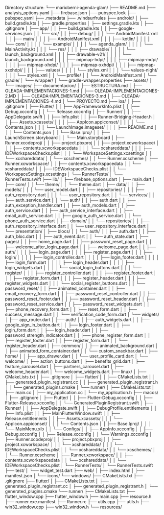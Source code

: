 Directory structure:
└── marioberni-agenda-glam/
    ├── README.md
    ├── analysis_options.yaml
    ├── firebase.json
    ├── pubspec.lock
    ├── pubspec.yaml
    ├── .metadata
    ├── .windsurfrules
    ├── android/
    │   ├── build.gradle.kts
    │   ├── gradle.properties
    │   ├── settings.gradle.kts
    │   ├── .gitignore
    │   ├── app/
    │   │   ├── build.gradle.kts
    │   │   ├── google-services.json
    │   │   └── src/
    │   │       ├── debug/
    │   │       │   └── AndroidManifest.xml
    │   │       ├── main/
    │   │       │   ├── AndroidManifest.xml
    │   │       │   ├── kotlin/
    │   │       │   │   └── com/
    │   │       │   │       └── example/
    │   │       │   │           └── agenda_glam/
    │   │       │   │               └── MainActivity.kt
    │   │       │   └── res/
    │   │       │       ├── drawable/
    │   │       │       │   └── launch_background.xml
    │   │       │       ├── drawable-v21/
    │   │       │       │   └── launch_background.xml
    │   │       │       ├── mipmap-hdpi/
    │   │       │       ├── mipmap-mdpi/
    │   │       │       ├── mipmap-xhdpi/
    │   │       │       ├── mipmap-xxhdpi/
    │   │       │       ├── mipmap-xxxhdpi/
    │   │       │       ├── values/
    │   │       │       │   └── styles.xml
    │   │       │       └── values-night/
    │   │       │           └── styles.xml
    │   │       └── profile/
    │   │           └── AndroidManifest.xml
    │   └── gradle/
    │       └── wrapper/
    │           └── gradle-wrapper.properties
    ├── assets/
    │   └── images/
    ├── documentacion/
    │   ├── ESTRUCTURA.md
    │   ├── OLEADA-IMPLEMENTACIONES-1.md
    │   ├── OLEADA-IMPLEMENTACIONES-2.MD
    │   ├── OLEADA-IMPLEMENTACIONES-3.md
    │   ├── OLEADA-IMPLEMENTACIONES-4.md
    │   └── PROYECTO.md
    ├── ios/
    │   ├── .gitignore
    │   ├── Flutter/
    │   │   ├── AppFrameworkInfo.plist
    │   │   ├── Debug.xcconfig
    │   │   └── Release.xcconfig
    │   ├── Runner/
    │   │   ├── AppDelegate.swift
    │   │   ├── Info.plist
    │   │   ├── Runner-Bridging-Header.h
    │   │   ├── Assets.xcassets/
    │   │   │   ├── AppIcon.appiconset/
    │   │   │   │   └── Contents.json
    │   │   │   └── LaunchImage.imageset/
    │   │   │       ├── README.md
    │   │   │       └── Contents.json
    │   │   └── Base.lproj/
    │   │       ├── LaunchScreen.storyboard
    │   │       └── Main.storyboard
    │   ├── Runner.xcodeproj/
    │   │   ├── project.pbxproj
    │   │   ├── project.xcworkspace/
    │   │   │   ├── contents.xcworkspacedata
    │   │   │   └── xcshareddata/
    │   │   │       ├── IDEWorkspaceChecks.plist
    │   │   │       └── WorkspaceSettings.xcsettings
    │   │   └── xcshareddata/
    │   │       └── xcschemes/
    │   │           └── Runner.xcscheme
    │   ├── Runner.xcworkspace/
    │   │   ├── contents.xcworkspacedata
    │   │   └── xcshareddata/
    │   │       ├── IDEWorkspaceChecks.plist
    │   │       └── WorkspaceSettings.xcsettings
    │   └── RunnerTests/
    │       └── RunnerTests.swift
    ├── lib/
    │   ├── firebase_options.dart
    │   ├── main.dart
    │   ├── core/
    │   │   └── theme/
    │   │       └── theme.dart
    │   ├── data/
    │   │   ├── models/
    │   │   │   └── user_model.dart
    │   │   ├── repositories/
    │   │   │   ├── auth_repository.dart
    │   │   │   └── user_repository.dart
    │   │   └── services/
    │   │       ├── auth_service.dart
    │   │       └── auth/
    │   │           ├── auth.dart
    │   │           ├── auth_exception_handler.dart
    │   │           ├── auth_models.dart
    │   │           ├── auth_service.dart
    │   │           ├── auth_service_interface.dart
    │   │           ├── email_auth_service.dart
    │   │           ├── google_auth_service.dart
    │   │           └── phone_auth_service.dart
    │   ├── domain/
    │   │   └── repositories/
    │   │       ├── auth_repository_interface.dart
    │   │       └── user_repository_interface.dart
    │   └── presentation/
    │       ├── blocs/
    │       │   └── auth/
    │       │       ├── auth.dart
    │       │       ├── auth_bloc.dart
    │       │       ├── auth_event.dart
    │       │       └── auth_state.dart
    │       ├── pages/
    │       │   ├── home_page.dart
    │       │   ├── password_reset_page.dart
    │       │   ├── welcome_after_login_page.dart
    │       │   ├── welcome_page.dart
    │       │   ├── auth/
    │       │   │   ├── login_page.dart
    │       │   │   ├── register_page.dart
    │       │   │   ├── login/
    │       │   │   │   ├── login_controller.dart
    │       │   │   │   ├── login_footer.dart
    │       │   │   │   ├── login_form.dart
    │       │   │   │   ├── login_header.dart
    │       │   │   │   ├── login_widgets.dart
    │       │   │   │   └── social_login_buttons.dart
    │       │   │   └── register/
    │       │   │       ├── register_controller.dart
    │       │   │       ├── register_footer.dart
    │       │   │       ├── register_form.dart
    │       │   │       ├── register_header.dart
    │       │   │       ├── register_widgets.dart
    │       │   │       └── social_register_buttons.dart
    │       │   └── password_reset/
    │       │       ├── animated_container.dart
    │       │       ├── email_recovery_form.dart
    │       │       ├── password_reset_controller.dart
    │       │       ├── password_reset_footer.dart
    │       │       ├── password_reset_header.dart
    │       │       ├── password_reset_service.dart
    │       │       ├── password_reset_widgets.dart
    │       │       ├── phone_recovery_form.dart
    │       │       ├── reset_form.dart
    │       │       ├── success_message.dart
    │       │       └── verification_code_form.dart
    │       └── widgets/
    │           ├── app_router.dart
    │           ├── auth/
    │           │   ├── auth_widgets.dart
    │           │   ├── google_sign_in_button.dart
    │           │   ├── login_footer.dart
    │           │   ├── login_form.dart
    │           │   ├── login_header.dart
    │           │   ├── password_strength_indicator.dart
    │           │   ├── phone_register_form.dart
    │           │   ├── register_footer.dart
    │           │   ├── register_form.dart
    │           │   └── register_header.dart
    │           ├── common/
    │           │   ├── animated_background.dart
    │           │   ├── animated_form_container.dart
    │           │   └── custom_snackbar.dart
    │           ├── home/
    │           │   ├── app_drawer.dart
    │           │   └── user_profile_card.dart
    │           └── welcome/
    │               ├── action_buttons.dart
    │               ├── benefits_grid.dart
    │               ├── feature_carousel.dart
    │               ├── partners_carousel.dart
    │               ├── welcome_header.dart
    │               └── welcome_widgets.dart
    ├── linux/
    │   ├── CMakeLists.txt
    │   ├── .gitignore
    │   ├── flutter/
    │   │   ├── CMakeLists.txt
    │   │   ├── generated_plugin_registrant.cc
    │   │   ├── generated_plugin_registrant.h
    │   │   └── generated_plugins.cmake
    │   └── runner/
    │       ├── CMakeLists.txt
    │       ├── main.cc
    │       ├── my_application.cc
    │       └── my_application.h
    ├── macos/
    │   ├── .gitignore
    │   ├── Flutter/
    │   │   ├── Flutter-Debug.xcconfig
    │   │   ├── Flutter-Release.xcconfig
    │   │   └── GeneratedPluginRegistrant.swift
    │   ├── Runner/
    │   │   ├── AppDelegate.swift
    │   │   ├── DebugProfile.entitlements
    │   │   ├── Info.plist
    │   │   ├── MainFlutterWindow.swift
    │   │   ├── Release.entitlements
    │   │   ├── Assets.xcassets/
    │   │   │   └── AppIcon.appiconset/
    │   │   │       └── Contents.json
    │   │   ├── Base.lproj/
    │   │   │   └── MainMenu.xib
    │   │   └── Configs/
    │   │       ├── AppInfo.xcconfig
    │   │       ├── Debug.xcconfig
    │   │       ├── Release.xcconfig
    │   │       └── Warnings.xcconfig
    │   ├── Runner.xcodeproj/
    │   │   ├── project.pbxproj
    │   │   ├── project.xcworkspace/
    │   │   │   └── xcshareddata/
    │   │   │       └── IDEWorkspaceChecks.plist
    │   │   └── xcshareddata/
    │   │       └── xcschemes/
    │   │           └── Runner.xcscheme
    │   ├── Runner.xcworkspace/
    │   │   ├── contents.xcworkspacedata
    │   │   └── xcshareddata/
    │   │       └── IDEWorkspaceChecks.plist
    │   └── RunnerTests/
    │       └── RunnerTests.swift
    ├── test/
    │   └── widget_test.dart
    ├── web/
    │   ├── index.html
    │   ├── manifest.json
    │   └── icons/
    └── windows/
        ├── CMakeLists.txt
        ├── .gitignore
        ├── flutter/
        │   ├── CMakeLists.txt
        │   ├── generated_plugin_registrant.cc
        │   ├── generated_plugin_registrant.h
        │   └── generated_plugins.cmake
        └── runner/
            ├── CMakeLists.txt
            ├── flutter_window.cpp
            ├── flutter_window.h
            ├── main.cpp
            ├── resource.h
            ├── runner.exe.manifest
            ├── Runner.rc
            ├── utils.cpp
            ├── utils.h
            ├── win32_window.cpp
            ├── win32_window.h
            └── resources/
